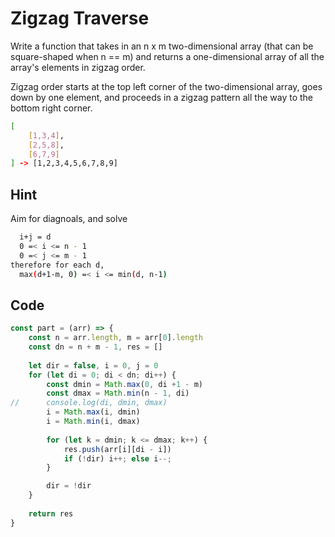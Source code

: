 # Zigzag Traverse

Write a function that takes in an n x m two-dimensional array (that can be square-shaped when n == m) and returns a one-dimensional array of all the array's elements in zigzag order.

Zigzag order starts at the top left corner of the two-dimensional array, goes down by one element, and proceeds in a zigzag pattern all the way to the bottom right corner.

```bash
[
	[1,3,4],
	[2,5,8],
	[6,7,9]
] -> [1,2,3,4,5,6,7,8,9]
```

## Hint

Aim for diagnoals, and solve 
```bash
  i+j = d
  0 =< i <= n - 1
  0 =< j <= m - 1
therefore for each d,
  max(d+1-m, 0) =< i <= min(d, n-1)  
```
## Code

```javascript
const part = (arr) => {
	const n = arr.length, m = arr[0].length
	const dn = n + m - 1, res = []
	
	let dir = false, i = 0, j = 0
	for (let di = 0; di < dn; di++) {
		const dmin = Math.max(0, di +1 - m)
		const dmax = Math.min(n - 1, di)
//		console.log(di, dmin, dmax)
		i = Math.max(i, dmin)
		i = Math.min(i, dmax)
		
		for (let k = dmin; k <= dmax; k++) {
			res.push(arr[i][di - i])
			if (!dir) i++; else i--;
		}

		dir = !dir
	}
	
	return res
}
```
